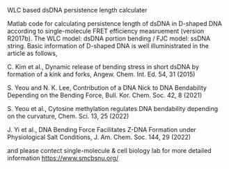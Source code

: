 WLC based dsDNA persistence length calculater

Matlab code for calculating persistence length of dsDNA in D-shaped DNA according to single-molecule FRET efficiency measruement (version R2017b).
The WLC model: dsDNA portion bending / FJC model: ssDNA string.
Basic information of D-shaped DNA is well illuministrated in the article as follows,

C. Kim et al., Dynamic release of bending stress in short dsDNA by formation of a kink and forks, Angew. Chem. Int. Ed. 54, 31 (2015)

S. Yeou and N. K. Lee, Contribution of a DNA Nick to DNA Bendability Depending on the Bending Force, Bull. Kor. Chem. Soc. 42, 8 (2021)

S. Yeou et al., Cytosine methylation regulates DNA bendability depending on the curvature, Chem. Sci. 13, 25 (2022)

J. Yi et al., DNA Bending Force Facilitates Z-DNA Formation under Physiological Salt Conditions, J. Am. Chem. Soc. 144, 29 (2022)

and please contect single-molecule & cell biology lab for more detailed information https://www.smcbsnu.org/

